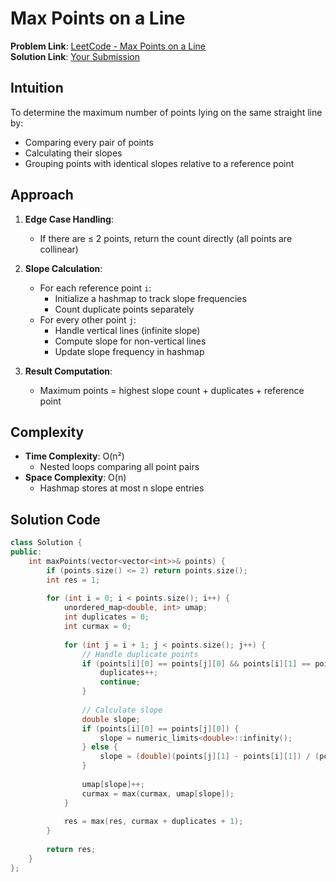 # Max Points on a Line

**Problem Link**: [LeetCode - Max Points on a Line](https://leetcode.com/problems/max-points-on-a-line/)  
**Solution Link**: [Your Submission](https://leetcode.com/problems/max-points-on-a-line/submissions/1624329849)

## Intuition
To determine the maximum number of points lying on the same straight line by:
- Comparing every pair of points
- Calculating their slopes
- Grouping points with identical slopes relative to a reference point

## Approach
1. **Edge Case Handling**:
   - If there are ≤ 2 points, return the count directly (all points are collinear)
   
2. **Slope Calculation**:
   - For each reference point `i`:
     - Initialize a hashmap to track slope frequencies
     - Count duplicate points separately
   - For every other point `j`:
     - Handle vertical lines (infinite slope)
     - Compute slope for non-vertical lines
     - Update slope frequency in hashmap

3. **Result Computation**:
   - Maximum points = highest slope count + duplicates + reference point

## Complexity
- **Time Complexity**: O(n²)  
  - Nested loops comparing all point pairs
- **Space Complexity**: O(n)  
  - Hashmap stores at most n slope entries

## Solution Code
```cpp
class Solution {
public:
    int maxPoints(vector<vector<int>>& points) {
        if (points.size() <= 2) return points.size();
        int res = 1;
        
        for (int i = 0; i < points.size(); i++) {
            unordered_map<double, int> umap;
            int duplicates = 0;
            int curmax = 0;
            
            for (int j = i + 1; j < points.size(); j++) {
                // Handle duplicate points
                if (points[i][0] == points[j][0] && points[i][1] == points[j][1]) {
                    duplicates++;
                    continue;
                }
                
                // Calculate slope
                double slope;
                if (points[i][0] == points[j][0]) {
                    slope = numeric_limits<double>::infinity();
                } else {
                    slope = (double)(points[j][1] - points[i][1]) / (points[j][0] - points[i][0]);
                }
                
                umap[slope]++;
                curmax = max(curmax, umap[slope]);
            }
            
            res = max(res, curmax + duplicates + 1);
        }
        
        return res;
    }
};
